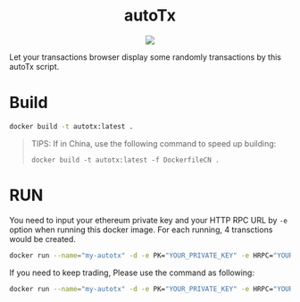 <div align=center><h1> autoTx </h1></div>
<div align=center><img src="https://github.com/TaibiaoGuo/autoTx/workflows/master%20building/badge.svg" /></div>

Let your transactions browser display some randomly transactions by this autoTx script.

# Build
```bash
docker build -t autotx:latest .
```

> TIPS: If  in China, use the following command to speed up building:
>
> `docker build -t autotx:latest -f DockerfileCN .`

# RUN
You need to input your ethereum private key and your HTTP RPC URL by `-e` option when running this docker image. For each running, 4 transctions would be created. 

```bash
docker run --name="my-autotx" -d -e PK="YOUR_PRIVATE_KEY" -e HRPC="YOUR_HTTP_RPC_URL" autotx:latest
```

If you need to keep trading, Please use the command as following:

```bash
docker run --name="my-autotx" -d -e PK="YOUR_PRIVATE_KEY" -e HRPC="YOUR_HTTP_RPC_URL"  --restart=always autotx:latest
```
